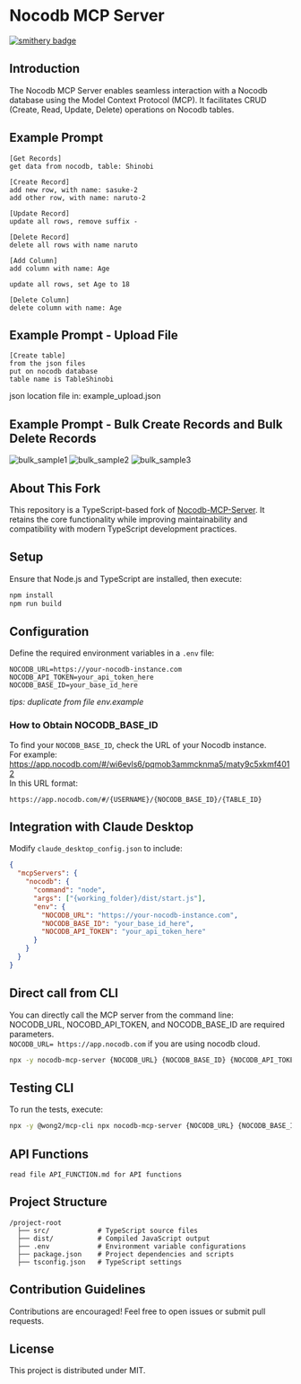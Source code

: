 # Nocodb MCP Server

[![smithery badge](https://smithery.ai/badge/@edwinbernadus/nocodb-mcp-server)](https://smithery.ai/server/@edwinbernadus/nocodb-mcp-server)

## Introduction

The Nocodb MCP Server enables seamless interaction with a Nocodb database using the Model Context Protocol (MCP). It
facilitates CRUD (Create, Read, Update, Delete) operations on Nocodb tables.

## Example Prompt

```
[Get Records]
get data from nocodb, table: Shinobi

[Create Record]
add new row, with name: sasuke-2
add other row, with name: naruto-2

[Update Record]
update all rows, remove suffix -

[Delete Record]
delete all rows with name naruto

[Add Column]
add column with name: Age

update all rows, set Age to 18

[Delete Column]
delete column with name: Age
```

## Example Prompt - Upload File

```
[Create table]
from the json files
put on nocodb database
table name is TableShinobi
```
json location file in: example_upload.json

## Example Prompt - Bulk Create Records and Bulk Delete Records


![bulk_sample1](https://raw.githubusercontent.com/edwinbernadus/nocodb-mcp-server/refs/heads/main/docs/sample-bulk/bulk-screen1.png)
![bulk_sample2](https://raw.githubusercontent.com/edwinbernadus/nocodb-mcp-server/refs/heads/main/docs/sample-bulk/bulk-screen2.png)
![bulk_sample3](https://raw.githubusercontent.com/edwinbernadus/nocodb-mcp-server/refs/heads/main/docs/sample-bulk/bulk-screen3.png)

## About This Fork

This repository is a TypeScript-based fork of [Nocodb-MCP-Server](https://github.com/granthooks/Nocodb-MCP-Server). It
retains the core functionality while improving maintainability and compatibility with modern TypeScript development
practices.

## Setup

Ensure that Node.js and TypeScript are installed, then execute:

```sh
npm install
npm run build
```

## Configuration

Define the required environment variables in a `.env` file:

```env
NOCODB_URL=https://your-nocodb-instance.com
NOCODB_API_TOKEN=your_api_token_here
NOCODB_BASE_ID=your_base_id_here
```

_tips: duplicate from file env.example_

### How to Obtain NOCODB_BASE_ID

To find your `NOCODB_BASE_ID`, check the URL of your Nocodb instance.  
For example:
https://app.nocodb.com/#/wi6evls6/pqmob3ammcknma5/maty9c5xkmf4012  
In this URL format:

```
https://app.nocodb.com/#/{USERNAME}/{NOCODB_BASE_ID}/{TABLE_ID}
```

## Integration with Claude Desktop

Modify `claude_desktop_config.json` to include:

```json
{
  "mcpServers": {
    "nocodb": {
      "command": "node",
      "args": ["{working_folder}/dist/start.js"],
      "env": {
        "NOCODB_URL": "https://your-nocodb-instance.com",
        "NOCODB_BASE_ID": "your_base_id_here",
        "NOCODB_API_TOKEN": "your_api_token_here"
      }
    }
  }
}
```

## Direct call from CLI

You can directly call the MCP server from the command line:  
NOCODB_URL, NOCOBD_API_TOKEN, and NOCODB_BASE_ID are required parameters.  
`NOCODB_URL= https://app.nocodb.com` if you are using nocodb cloud.

```sh
npx -y nocodb-mcp-server {NOCODB_URL} {NOCODB_BASE_ID} {NOCODB_API_TOKEN} 
```

## Testing CLI

To run the tests, execute:

```sh
npx -y @wong2/mcp-cli npx nocodb-mcp-server {NOCODB_URL} {NOCODB_BASE_ID} {NOCODB_API_TOKEN} 
```

## API Functions

```
read file API_FUNCTION.md for API functions
```

## Project Structure

```
/project-root
  ├── src/            # TypeScript source files
  ├── dist/           # Compiled JavaScript output
  ├── .env            # Environment variable configurations
  ├── package.json    # Project dependencies and scripts
  ├── tsconfig.json   # TypeScript settings
```

## Contribution Guidelines

Contributions are encouraged! Feel free to open issues or submit pull requests.

## License

This project is distributed under MIT.
